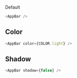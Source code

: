Default

```js
<AppBar />
```

## Color

```js
<AppBar color={COLOR.light} />
```

## Shadow

```js
<AppBar shadow={false} />
```
